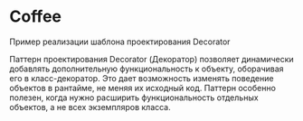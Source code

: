 # Coffee

Пример реализации шаблона проектирования Decorator


Паттерн проектирования Decorator (Декоратор) позволяет динамически добавлять дополнительную функциональность к объекту, оборачивая его в класс-декоратор. Это дает возможность изменять поведение объектов в рантайме, не меняя их исходный код. Паттерн особенно полезен, когда нужно расширить функциональность отдельных объектов, а не всех экземпляров класса.